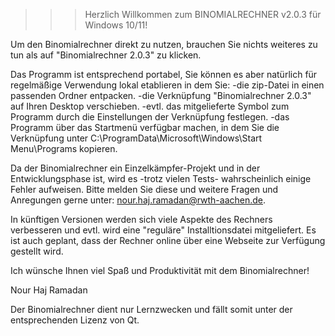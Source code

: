 >>>Herzlich Willkommen zum BINOMIALRECHNER v2.0.3 für Windows 10/11!

Um den Binomialrechner direkt zu nutzen, brauchen Sie nichts weiteres zu tun als auf "Binomialrechner 2.0.3" zu klicken.

Das Programm ist entsprechend portabel, Sie können es aber natürlich für regelmäßige Verwendung lokal etablieren in dem Sie:
-die zip-Datei in einen passenden Ordner entpacken.
-die Verknüpfung "Binomialrechner 2.0.3" auf Ihren Desktop verschieben.
-evtl. das mitgelieferte Symbol zum Programm durch die Einstellungen der Verknüpfung festlegen.
-das Programm über das Startmenü verfügbar machen, in dem Sie die Verknüpfung unter C:\ProgramData\Microsoft\Windows\Start Menu\Programs kopieren.

Da der Binomialrechner ein Einzelkämpfer-Projekt und in der Entwicklungsphase ist, wird es -trotz vielen Tests- wahrscheinlich einige Fehler aufweisen. Bitte melden Sie diese und weitere Fragen und Anregungen gerne unter: nour.haj.ramadan@rwth-aachen.de.

In künftigen Versionen werden sich viele Aspekte des Rechners verbesseren und evtl. wird eine "reguläre" Installtionsdatei mitgeliefert. Es ist auch geplant, dass der Rechner online über eine Webseite zur Verfügung gestellt wird. 

Ich wünsche Ihnen viel Spaß und Produktivität mit dem Binomialrechner!

Nour Haj Ramadan 


Der Binomialrechner dient nur Lernzwecken und fällt somit unter der entsprechenden Lizenz von Qt.
